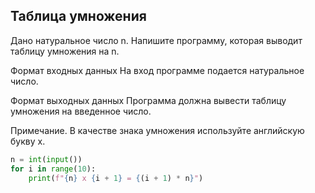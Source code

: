 ## Таблица умножения
Дано натуральное число n. Напишите программу, которая выводит таблицу умножения на n.

Формат входных данных
На вход программе подается натуральное число.

Формат выходных данных
Программа должна вывести таблицу умножения на введенное число.

Примечание. В качестве знака умножения используйте английскую букву x.

```python
n = int(input())
for i in range(10):
    print(f"{n} x {i + 1} = {(i + 1) * n}")
```